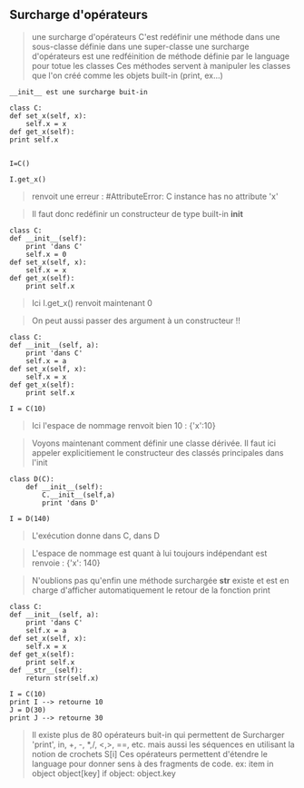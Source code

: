 ## Surcharge d'opérateurs


> une surcharge d'opérateurs
> C'est redéfinir une méthode dans une sous-classe définie dans une super-classe
> une surcharge d'opérateurs est une redféinition de méthode définie par le language pour totue les classes
> Ces méthodes servent à manipuler les classes que l'on créé comme les objets built-in (print, ex...)

    __init__ est une surcharge buit-in

    class C:
    def set_x(self, x):
        self.x = x
    def get_x(self):
    print self.x


    I=C()
    
    I.get_x()
> renvoit une erreur : #AttributeError: C instance has no attribute 'x'

> Il faut donc redéfinir un constructeur de type built-in __init__


    class C:
    def __init__(self):
        print 'dans C'
        self.x = 0
    def set_x(self, x):
        self.x = x
    def get_x(self):
        print self.x

> Ici I.get_x() renvoit maintenant 0

> On peut aussi passer des argument à un constructeur !!



    class C:
    def __init__(self, a):
        print 'dans C'
        self.x = a
    def set_x(self, x):
        self.x = x
    def get_x(self):
        print self.x

    I = C(10)
> Ici l'espace de nommage renvoit bien 10 : {'x':10}

> Voyons maintenant comment définir une classe dérivée. Il faut ici appeler explicitiement le constructeur des classés principales dans l'init

    class D(C):
        def __init__(self):
            C.__init__(self,a)
            print 'dans D'

    I = D(140)
> L'exécution donne dans C, dans D

> L'espace de nommage est quant à lui toujours indépendant est renvoie :
> {'x': 140}

> N'oublions pas qu'enfin une méthode surchargée __str__ existe et est en charge d'afficher automatiquement le retour de la fonction print


    class C:
    def __init__(self, a):
        print 'dans C'
        self.x = a
    def set_x(self, x):
        self.x = x
    def get_x(self):
        print self.x
    def __str__(self):
        return str(self.x)

    I = C(10)
    print I --> retourne 10
    J = D(30)
    print J --> retourne 30

> Il existe plus de 80 opérateurs buit-in qui permettent de Surcharger  'print', in, +, -, *,/, <,>, ==, etc. mais aussi les séquences en utilisant la notion de crochets S[i]
> Ces opérateurs permettent d'étendre le language pour donner sens à des fragments de code.
> ex: item in object
> object[key]
>if object:
> object.key

